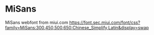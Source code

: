 # MiSans
MiSans webfont from miui.com https://font.sec.miui.com/font/css?family=MiSans:300,450,500,650:Chinese_Simplify,Latin&display=swap
